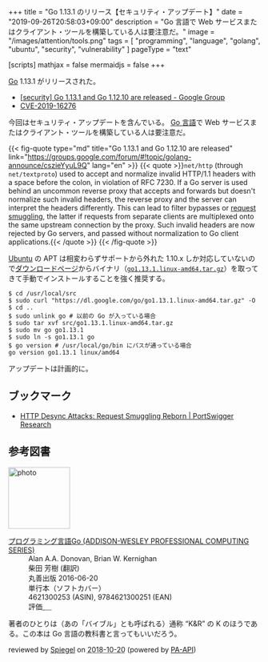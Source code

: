 +++
title = "Go 1.13.1 のリリース【セキュリティ・アップデート】"
date =  "2019-09-26T20:58:03+09:00"
description = "Go 言語で Web サービスまたはクライアント・ツールを構築している人は要注意だ。"
image = "/images/attention/tools.png"
tags  = [ "programming", "language", "golang", "ubuntu", "security", "vulnerability" ]
pageType = "text"

[scripts]
  mathjax = false
  mermaidjs = false
+++

[Go] 1.13.1 がリリースされた。

- [[security] Go 1.13.1 and Go 1.12.10 are released - Google Group](https://groups.google.com/forum/#!topic/golang-announce/cszieYyuL9Q)
- [CVE-2019-16276](https://nvd.nist.gov/vuln/detail/CVE-2019-16276)

今回はセキュリティ・アップデートを含んでいる。
[Go 言語]で Web サービスまたはクライアント・ツールを構築している人は要注意だ。

{{< fig-quote type="md" title="Go 1.13.1 and Go 1.12.10 are released" link="https://groups.google.com/forum/#!topic/golang-announce/cszieYyuL9Q" lang="en" >}}
{{< quote >}}`net/http` (through `net/textproto`) used to accept and normalize invalid HTTP/1.1 headers with a space before the colon, in violation of RFC 7230. If a Go server is used behind an uncommon reverse proxy that accepts and forwards but doesn't normalize such invalid headers, the reverse proxy and the server can interpret the headers differently. This can lead to filter bypasses or [request smuggling](https://portswigger.net/research/http-desync-attacks-request-smuggling-reborn), the latter if requests from separate clients are multiplexed onto the same upstream connection by the proxy. Such invalid headers are now rejected by Go servers, and passed without normalization to Go client applications.{{< /quote >}}
{{< /fig-quote >}}

[Ubuntu] の APT は相変わらずサポートから外れた 1.10.x しか対応していないので[ダウンロードページ](https://golang.org/dl/ "Downloads - The Go Programming Language")からバイナリ（[`go1.13.1.linux-amd64.tar.gz`](https://dl.google.com/go/go1.13.1.linux-amd64.tar.gz)）を取ってきて手動でインストールすることを強く推奨する。

```text
$ cd /usr/local/src
$ sudo curl "https://dl.google.com/go/go1.13.1.linux-amd64.tar.gz" -O
$ cd ..
$ sudo unlink go # 以前の Go が入っている場合
$ sudo tar xvf src/go1.13.1.linux-amd64.tar.gz
$ sudo mv go go1.13.1
$ sudo ln -s go1.13.1 go
$ go version # /usr/local/go/bin にパスが通っている場合
go version go1.13.1 linux/amd64
```

アップデートは計画的に。

## ブックマーク

- [HTTP Desync Attacks: Request Smuggling Reborn | PortSwigger Research](https://portswigger.net/research/http-desync-attacks-request-smuggling-reborn)

[Go]: https://golang.org/ "The Go Programming Language"
[Go 言語]: https://golang.org/ "The Go Programming Language"
[Ubuntu]: https://www.ubuntu.com/ "The leading operating system for PCs, IoT devices, servers and the cloud | Ubuntu"

## 参考図書

<div class="hreview">
  <div class="photo"><a class="item url" href="https://www.amazon.co.jp/%E3%83%97%E3%83%AD%E3%82%B0%E3%83%A9%E3%83%9F%E3%83%B3%E3%82%B0%E8%A8%80%E8%AA%9EGo-ADDISON-WESLEY-PROFESSIONAL-COMPUTING-Donovan/dp/4621300253?SubscriptionId=AKIAJYVUJ3DMTLAECTHA&tag=baldandersinf-22&linkCode=xm2&camp=2025&creative=165953&creativeASIN=4621300253"><img src="https://images-fe.ssl-images-amazon.com/images/I/41meaSLNFfL._SL160_.jpg" width="123" alt="photo"></a></div>
  <dl class="fn">
    <dt><a href="https://www.amazon.co.jp/%E3%83%97%E3%83%AD%E3%82%B0%E3%83%A9%E3%83%9F%E3%83%B3%E3%82%B0%E8%A8%80%E8%AA%9EGo-ADDISON-WESLEY-PROFESSIONAL-COMPUTING-Donovan/dp/4621300253?SubscriptionId=AKIAJYVUJ3DMTLAECTHA&tag=baldandersinf-22&linkCode=xm2&camp=2025&creative=165953&creativeASIN=4621300253">プログラミング言語Go (ADDISON-WESLEY PROFESSIONAL COMPUTING SERIES)</a></dt>
    <dd>Alan A.A. Donovan, Brian W. Kernighan</dd>
    <dd>柴田 芳樹 (翻訳)</dd>
    <dd>丸善出版 2016-06-20</dd>
    <dd>単行本（ソフトカバー）</dd>
    <dd>4621300253 (ASIN), 9784621300251 (EAN)</dd>
    <dd>評価<abbr class="rating fa-sm" title="5">&nbsp;<i class="fas fa-star"></i>&nbsp;<i class="fas fa-star"></i>&nbsp;<i class="fas fa-star"></i>&nbsp;<i class="fas fa-star"></i>&nbsp;<i class="fas fa-star"></i></abbr></dd>
  </dl>
  <p class="description">著者のひとりは（あの「バイブル」とも呼ばれる）通称 “K&amp;R” の K のほうである。この本は Go 言語の教科書と言ってもいいだろう。</p>
  <p class="powered-by">reviewed by <a href='#maker' class='reviewer'>Spiegel</a> on <abbr class="dtreviewed" title="2018-10-20">2018-10-20</abbr> (powered by <a href="https://affiliate.amazon.co.jp/assoc_credentials/home">PA-API</a>)</p>
</div>
